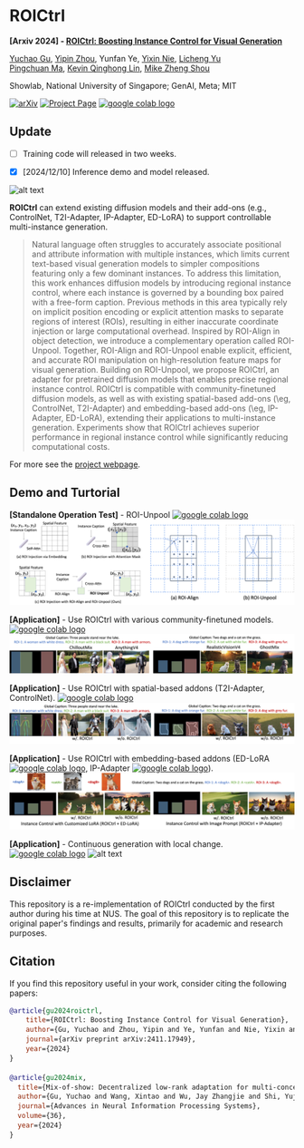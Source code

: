 # ROICtrl

**[Arxiv 2024] - [ROICtrl: Boosting Instance Control for Visual Generation](https://arxiv.org/abs/2411.17949)**
<br/>

[Yuchao Gu](https://ycgu.site/),
[Yipin Zhou](https://yipin.github.io/),
Yunfan Ye,
[Yixin Nie](https://easonnie.github.io/),
[Licheng Yu](https://lichengunc.github.io/)<br/>
[Pingchuan Ma](https://pingchuan.ma/),
[Kevin Qinghong Lin](https://qinghonglin.github.io/),
[Mike Zheng Shou](https://sites.google.com/view/showlab)
<br/>

Showlab, National University of Singapore; GenAI, Meta; MIT

[![arXiv](https://img.shields.io/badge/arXiv-2411.17949-b31b1b.svg)](https://arxiv.org/abs/2411.17949)
[![Project Page](https://img.shields.io/badge/Project-Website-orange)](https://roictrl.github.io/)
<a href="https://drive.google.com/drive/folders/1bXqskly5kER_bJ47n9CwH9NQEkMHs3zi?usp=drive_link"><img src="https://colab.research.google.com/assets/colab-badge.svg" alt="google colab logo"></a>


## Update

- [ ] Training code will released in two weeks.
- [x] [2024/12/10] Inference demo and model released.


![alt text](assets/teaser.png)

**ROICtrl** can extend existing diffusion models and their add-ons (e.g., ControlNet, T2I-Adapter, IP-Adapter, ED-LoRA) to support controllable multi-instance generation. 
>Natural language often struggles to accurately associate positional and attribute information with multiple instances, which limits current text-based visual generation models to simpler compositions featuring only a few dominant instances. To address this limitation, this work enhances diffusion models by introducing regional instance control, where each instance is governed by a bounding box paired with a free-form caption. Previous methods in this area typically rely on implicit position encoding or explicit attention masks to separate regions of interest (ROIs), resulting in either inaccurate coordinate injection or large computational overhead. Inspired by ROI-Align in object detection, we introduce a complementary operation called ROI-Unpool. Together, ROI-Align and ROI-Unpool enable explicit, efficient, and accurate ROI manipulation on high-resolution feature maps for visual generation. Building on ROI-Unpool, we propose ROICtrl, an adapter for pretrained diffusion models that enables precise regional instance control. ROICtrl is compatible with community-finetuned diffusion models, as well as with existing spatial-based add-ons (\eg, ControlNet, T2I-Adapter) and embedding-based add-ons (\eg, IP-Adapter, ED-LoRA), extending their applications to multi-instance generation. Experiments show that ROICtrl achieves superior performance in regional instance control while significantly reducing computational costs.

For more see the [project webpage](https://roictrl.github.io/).

## Demo and Turtorial

**[Standalone Operation Test]** - ROI-Unpool <a href="https://colab.research.google.com/drive/1bWFs4E7mztjEZLelxXMGiZ5dkQdBecOI?usp=drive_link"><img src="https://colab.research.google.com/assets/colab-badge.svg" alt="google colab logo"></a> 
![alt text](assets/method_comp.png)

**[Application]** - Use ROICtrl with various community-finetuned models. <a href="https://colab.research.google.com/drive/13gz_MmeQtvLAzJydkDIYmHyzHp5KZB-J?usp=drive_link"><img src="https://colab.research.google.com/assets/colab-badge.svg" alt="google colab logo"></a>
![alt text](assets/2_model_compatible.png)

**[Application]** - Use ROICtrl with spatial-based addons (T2I-Adapter, ControlNet). <a href="https://colab.research.google.com/drive/1HW1JsLxTjdZ6XnieksgUVZidCbU7fRCZ?usp=drive_link"><img src="https://colab.research.google.com/assets/colab-badge.svg" alt="google colab logo"></a>
![alt text](assets/3_compatible_t2iadapter.png)

**[Application]** - Use ROICtrl with embedding-based addons (ED-LoRA <a href="https://colab.research.google.com/drive/1Q3MD0PsyCHm9QsUmcqr0WBB8JTzFa2nW?usp=drive_link"><img src="https://colab.research.google.com/assets/colab-badge.svg" alt="google colab logo"></a>, IP-Adapter <a href="https://colab.research.google.com/drive/12uKPGgCygTQG4i3Hh8XJhdfSUONhgDMg?usp=drive_link"><img src="https://colab.research.google.com/assets/colab-badge.svg" alt="google colab logo"></a>).
![alt text](assets/4_compatible_identity.png)

**[Application]** - Continuous generation with local change. <a href="https://colab.research.google.com/drive/1288R1LAHkvl76BHtGuLKHusz9wqTycJU?usp=drive_link"><img src="https://colab.research.google.com/assets/colab-badge.svg" alt="google colab logo"></a>
![alt text](assets/5_continue_generation.png)

## Disclaimer

This repository is a re-implementation of ROICtrl conducted by the first author during his time at NUS. The goal of this repository is to replicate the original paper's findings and results, primarily for academic and research purposes.

## Citation

If you find this repository useful in your work, consider citing the following papers:

```bibtex
@article{gu2024roictrl,
    title={ROICtrl: Boosting Instance Control for Visual Generation},
    author={Gu, Yuchao and Zhou, Yipin and Ye, Yunfan and Nie, Yixin and Yu, Licheng and Ma, Pingchuan and Lin, Kevin Qinghong and Shou, Mike Zheng},
    journal={arXiv preprint arXiv:2411.17949},
    year={2024}
}

@article{gu2024mix,
  title={Mix-of-show: Decentralized low-rank adaptation for multi-concept customization of diffusion models},
  author={Gu, Yuchao and Wang, Xintao and Wu, Jay Zhangjie and Shi, Yujun and Chen, Yunpeng and Fan, Zihan and Xiao, Wuyou and Zhao, Rui and Chang, Shuning and Wu, Weijia and others},
  journal={Advances in Neural Information Processing Systems},
  volume={36},
  year={2024}
}
```
